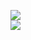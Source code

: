 [![](https://img.shields.io/badge/Made%20With-Github%20Spray-lightgrey.svg?style=for-the-badge&logo=github)](https://github.com/Annihil/github-spray#23208)  
[![](https://i.imgur.com/2DrTn0Z.gif)](https://github.com/Annihil/github-spray)